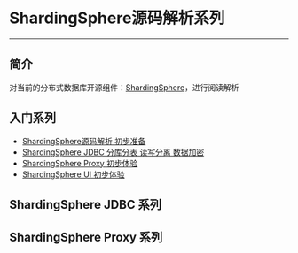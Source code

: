 # ShardingSphere源码解析系列
***

## 简介
对当前的分布式数据库开源组件：[ShardingSphere](https://github.com/apache/shardingsphere)，进行阅读解析

## 入门系列
- [ShardingSphere源码解析 初步准备](https://juejin.cn/post/6999036171682578469)
- [ShardingSphere JDBC 分库分表 读写分离 数据加密 ](https://juejin.cn/post/6999625443930439693/)
- [ShardingSphere Proxy 初步体验](https://juejin.cn/post/6999992099978346527/)
- [ShardingSphere UI 初步体验]()

## ShardingSphere JDBC 系列

## ShardingSphere Proxy 系列